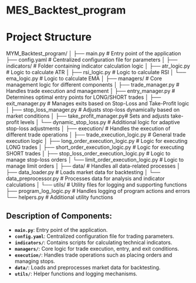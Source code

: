 # MES_Backtest_program 
# Project Structure


MYM_Backtest_program/
│
├── main.py                   # Entry point of the application
├── config.yaml               # Centralized configuration file for parameters
│
├── indicators/               # Folder containing indicator calculation logic
│   ├── atr_logic.py          # Logic to calculate ATR
│   ├── rsi_logic.py          # Logic to calculate RSI
│   └── ema_logic.py          # Logic to calculate EMA
│
├── managers/                 # Core management logic for different components
│   ├── trade_manager.py      # Handles trade execution and management
│   ├── entry_manager.py      # Determines optimal entry points for LONG/SHORT trades
│   ├── exit_manager.py       # Manages exits based on Stop-Loss and Take-Profit logic
│   ├── stop_loss_manager.py  # Adjusts stop-loss dynamically based on market conditions
│   ├── take_profit_manager.py# Sets and adjusts take-profit levels
│   └── dynamic_stop_loss.py  # Additional logic for adaptive stop-loss adjustments
│
├── execution/                # Handles the execution of different trade operations
│   ├── trade_execution_logic.py  # General trade execution logic
│   ├── long_order_execution_logic.py # Logic for executing LONG trades
│   ├── short_order_execution_logic.py # Logic for executing SHORT trades
│   ├── stop_loss_order_execution_logic.py # Logic to manage stop-loss orders
│   └── limit_order_execution_logic.py # Logic to manage limit orders
│
├── data/                     # Handles all data-related processes
│   ├── data_loader.py        # Loads market data for backtesting
│   └── data_preprocessor.py  # Processes data for analysis and indicator calculations
│
└── utils/                    # Utility files for logging and supporting functions
    ├── program_log_logic.py  # Handles logging of program actions and errors
    └── helpers.py            # Additional utility functions



## Description of Components:


- **`main.py`**: Entry point of the application.
- **`config.yaml`**: Centralized configuration file for trading parameters.
- **`indicators/`**: Contains scripts for calculating technical indicators.
- **`managers/`**: Core logic for trade execution, entry, and exit conditions.
- **`execution/`**: Handles trade operations such as placing orders and managing stops.
- **`data/`**: Loads and preprocesses market data for backtesting.
- **`utils/`**: Helper functions and logging mechanisms.
